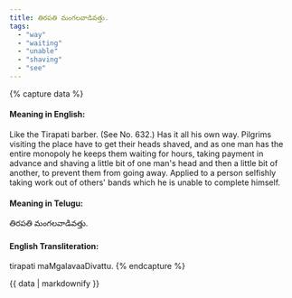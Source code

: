 ```yaml
---
title: తిరపతి మంగలవాడివత్తు.
tags:
  - "way"
  - "waiting"
  - "unable"
  - "shaving"
  - "see"
---
```


{% capture data %}
#### Meaning in English:
Like the Tirapati barber.
(See No. 632.)
Has it all his own way. Pilgrims visiting the place have to get their heads shaved, and as one man has the entire monopoly he keeps them waiting for hours, taking payment in advance and shaving a little bit of one man's head and then a little bit of another, to prevent them from going away.
Applied to a person selfishly taking work out of others' bands which he is unable to complete himself.

#### Meaning in Telugu:
తిరపతి మంగలవాడివత్తు.

#### English Transliteration:
tirapati maMgalavaaDivattu.
{% endcapture %}

<div class="notice">{{ data | markdownify }}</div>

